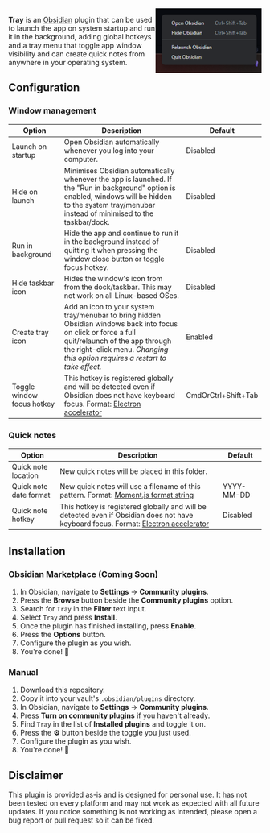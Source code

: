 <img alt="" src="tray.png" align="right"  height="128px">

**Tray** is an [Obsidian](https://obsidian.md/) plugin that can be used to launch the app
on system startup and run it in the background, adding global hotkeys and a tray menu that
toggle app window visibility and can create quick notes from anywhere in your operating system.

## Configuration

### Window management

| Option                     | Description                                                                                                                                                                                                                        | Default             |
| -------------------------- | ---------------------------------------------------------------------------------------------------------------------------------------------------------------------------------------------------------------------------------- | ------------------- |
| Launch on startup          | Open Obsidian automatically whenever you log into your computer.                                                                                                                                                                   | Disabled            |
| Hide on launch             | Minimises Obsidian automatically whenever the app is launched. If the "Run in background" option is enabled, windows will be hidden to the system tray/menubar instead of minimised to the taskbar/dock.                           | Disabled            |
| Run in background          | Hide the app and continue to run it in the background instead of quitting it when pressing the window close button or toggle focus hotkey.                                                                                         | Disabled            |
| Hide taskbar icon          | Hides the window's icon from from the dock/taskbar. This may not work on all Linux-based OSes.                                                                                                                                     | Disabled            |
| Create tray icon           | Add an icon to your system tray/menubar to bring hidden Obsidian windows back into focus on click or force a full quit/relaunch of the app through the right-click menu. _Changing this option requires a restart to take effect._ | Enabled             |
| Toggle window focus hotkey | This hotkey is registered globally and will be detected even if Obsidian does not have keyboard focus. Format: [Electron accelerator](https://www.electronjs.org/docs/latest/api/accelerator)                                      | CmdOrCtrl+Shift+Tab |

### Quick notes

| Option                 | Description                                                                                                                                                                                   | Default    |
| ---------------------- | --------------------------------------------------------------------------------------------------------------------------------------------------------------------------------------------- | ---------- |
| Quick note location    | New quick notes will be placed in this folder.                                                                                                                                                |            |
| Quick note date format | New quick notes will use a filename of this pattern. Format: [Moment.js format string](https://momentjs.com/docs/#/displaying/format/)                                                        | YYYY-MM-DD |
| Quick note hotkey      | This hotkey is registered globally and will be detected even if Obsidian does not have keyboard focus. Format: [Electron accelerator](https://www.electronjs.org/docs/latest/api/accelerator) | Disabled   |

## Installation

### Obsidian Marketplace (Coming Soon)

1. In Obsidian, navigate to **Settings** → **Community plugins**.
2. Press the **Browse** button beside the **Community plugins** option.
3. Search for `Tray` in the **Filter** text input.
4. Select `Tray` and press **Install**.
5. Once the plugin has finished installing, press **Enable**.
6. Press the **Options** button.
7. Configure the plugin as you wish.
8. You're done! 🎉

### Manual

1. Download this repository.
2. Copy it into your vault's `.obsidian/plugins` directory.
3. In Obsidian, navigate to **Settings** → **Community plugins**.
4. Press **Turn on community plugins** if you haven't already.
5. Find `Tray` in the list of **Installed plugins** and toggle it on.
6. Press the **⚙️** button beside the toggle you just used.
7. Configure the plugin as you wish.
8. You're done! 🎉

## Disclaimer

This plugin is provided as-is and is designed for personal use. It has not
been tested on every platform and may not work as expected with all future updates.
If you notice something is not working as intended, please open a bug report or
pull request so it can be fixed.
